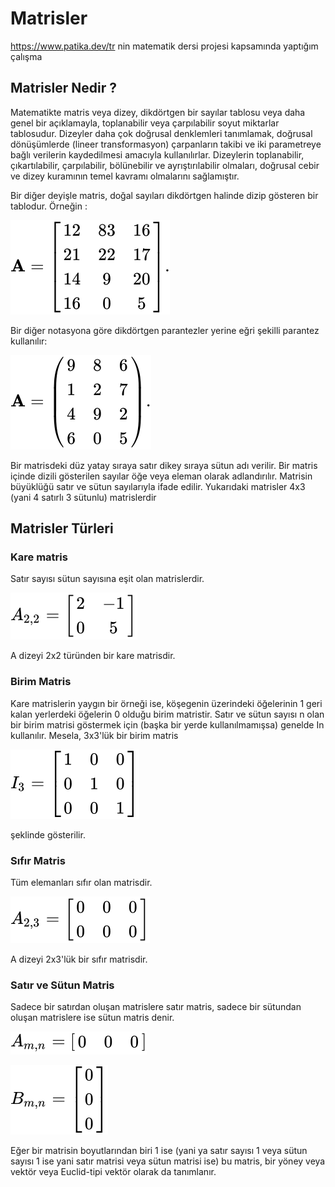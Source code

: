 # Matrisler
https://www.patika.dev/tr nin matematik dersi projesi kapsamında yaptığım çalışma

## Matrisler Nedir ?

Matematikte matris veya dizey, dikdörtgen bir sayılar tablosu veya daha genel bir açıklamayla, toplanabilir veya çarpılabilir soyut miktarlar tablosudur. Dizeyler daha çok doğrusal denklemleri tanımlamak, doğrusal dönüşümlerde (lineer transformasyon) çarpanların takibi ve iki parametreye bağlı verilerin kaydedilmesi amacıyla kullanılırlar. Dizeylerin toplanabilir, çıkartılabilir, çarpılabilir, bölünebilir ve ayrıştırılabilir olmaları, doğrusal cebir ve dizey kuramının temel kavramı olmalarını sağlamıştır.

Bir diğer deyişle matris, doğal sayıları dikdörtgen halinde dizip gösteren bir tablodur. Örneğin :

![](1.svg)

Bir diğer notasyona göre dikdörtgen parantezler yerine eğri şekilli parantez kullanılır:

![](2.svg)

Bir matrisdeki düz yatay sıraya satır dikey sıraya sütun adı verilir. Bir matris içinde dizili gösterilen sayılar öğe veya eleman olarak adlandırılır. Matrisin büyüklüğü satır ve sütun sayılarıyla ifade edilir. Yukarıdaki matrisler 4x3 (yani 4 satırlı 3 sütunlu) matrislerdir

## Matrisler Türleri

### Kare matris
Satır sayısı sütun sayısına eşit olan matrislerdir.

![](3.svg)

A dizeyi 2x2 türünden bir kare matrisdir.

### Birim Matris
Kare matrislerin yaygın bir örneği ise, köşegenin üzerindeki öğelerinin 1 geri kalan yerlerdeki öğelerin 0 olduğu birim matristir. Satır ve sütun sayısı n olan bir birim matrisi göstermek için (başka bir yerde kullanılmamışsa) genelde In kullanılır. Mesela, 3x3'lük bir birim matris

![](4.svg)

şeklinde gösterilir.

### Sıfır Matris
Tüm elemanları sıfır olan matrisdir.

![](5.svg)

A dizeyi 2x3'lük bir sıfır matrisdir.

### Satır ve Sütun Matris
Sadece bir satırdan oluşan matrislere satır matris, sadece bir sütundan oluşan matrislere ise sütun matris denir.

![](6.svg)

![](7.svg)

Eğer bir matrisin boyutlarından biri 1 ise (yani ya satır sayısı 1 veya sütun sayısı 1 ise yani satır matrisi veya sütun matrisi ise) bu matris, bir yöney veya vektör veya Euclid-tipi vektör olarak da tanımlanır.


